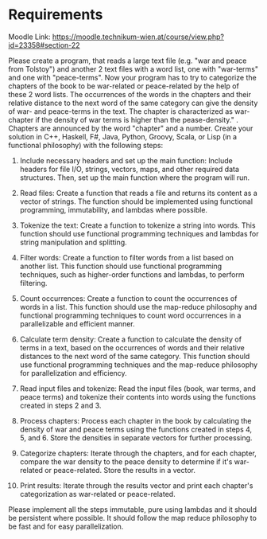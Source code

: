 # Requirements 

Moodle Link: https://moodle.technikum-wien.at/course/view.php?id=23358#section-22

Please create a program, that reads a large text file (e.g. "war and peace from Tolstoy") and another 2 text files with a word list, one with "war-terms" and one with "peace-terms". Now your program has to try to categorize the chapters of the book to be war-related or peace-related by the help of these 2 word lists. The occurrences of the words in the chapters and their relative distance to the next word of the same category can give the density of war- and peace-terms in the text. The chapter is characterized as war-chapter if the density of war terms is higher than the pease-density." . Chapters are announced by the word "chapter" and a number.
Create your solution in C++, Haskell, F#, Java, Python, Groovy, Scala, or Lisp (in a functional philosophy) with the following steps:   

1) Include necessary headers and set up the main function: Include headers for file I/O, strings, vectors, maps, and other required data structures. Then, set up the main function where the program will run.

2) Read files: Create a function that reads a file and returns its content as a vector of strings. The function should be implemented using functional programming, immutability, and lambdas where possible.

3) Tokenize the text: Create a function to tokenize a string into words. This function should use functional programming techniques and lambdas for string manipulation and splitting.

4) Filter words: Create a function to filter words from a list based on another list. This function should use functional programming techniques, such as higher-order functions and lambdas, to perform filtering.

5) Count occurrences: Create a function to count the occurrences of words in a list. This function should use the map-reduce philosophy and functional programming techniques to count word occurrences in a parallelizable and efficient manner.

6) Calculate term density: Create a function to calculate the density of terms in a text, based on the occurrences of words and their relative distances to the next word of the same category. This function should use functional programming techniques and the map-reduce philosophy for parallelization and efficiency.

7) Read input files and tokenize: Read the input files (book, war terms, and peace terms) and tokenize their contents into words using the functions created in steps 2 and 3.

8) Process chapters: Process each chapter in the book by calculating the density of war and peace terms using the functions created in steps 4, 5, and 6. Store the densities in separate vectors for further processing.

9) Categorize chapters: Iterate through the chapters, and for each chapter, compare the war density to the peace density to determine if it's war-related or peace-related. Store the results in a vector.

10) Print results: Iterate through the results vector and print each chapter's categorization as war-related or peace-related.
 
Please implement all the steps immutable, pure using lambdas and it should be persistent where possible. It should follow the map reduce philosophy to be fast and for easy parallelization.